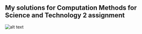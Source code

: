 ## My solutions for Computation Methods for Science and Technology 2 assignment

![alt text](https://raw.githubusercontent.com/jakubowiczish/Fortran/master/fortnite.jpg?token=AccQPRwZuaWwLiG3OcG8ISOklcJbDdexks5csnSjwA%3D%3D)
